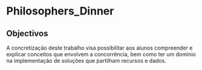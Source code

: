 # Philosophers_Dinner

## Objectivos
  A concretização deste trabalho visa possibilitar aos alunos compreender e
  explicar conceitos que envolvem a concorrência, bem como ter um domínio
  na implementação de soluções que partilham recursos e dados.
